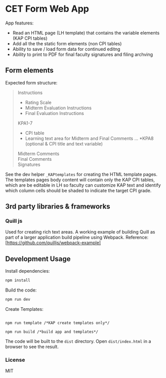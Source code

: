 # CET Form Web App

App features:

- Read an HTML page (LH template) that contains the variable elements (KAP CPI tables)
- Add all the the static form elements (non CPI tables)
- Ability to save / load form data for continued editng
- Ability to print to PDF for final faculty signatures and filing archving

## Form elements

Expected form structure:

>Instructions  
>
>- Rating Scale
>- Midterm Evaluation Instructions
>- Final Evaluation Instructions
>
>KPA1-7
>
>- CPI table
>- Learning text area for Midterm and Final Comments
>...
>*KPA8 (optional & CPI title and text variable)
>
>Midterm Comments  
>Final Comments  
>Signatures  

See the dev helper `_KAPtemplates` for creating the HTML template pages.  
The templates pages body content will contain only the KAP CPI tables, which are be editable in LH so faculty can customize KAP text and identify which column cells should be shaded to indicate the target CPI grade.

## 3rd party libraries & frameworks

### Quill js

Used for creating rich text areas.
A working example of building Quill as part of a larger application build pipeline using Webpack.
Reference: [https://github.com/quilljs/webpack-example]  

## Development Usage

Install dependencies:

```bash
npm install
```

Build the code:

```bash
npm run dev
```

Create Templates:

```node

npm run template /*KAP create templates only*/

npm run build /*build app and templates*/
```

The code will be built to the `dist` directory. Open `dist/index.html` in a browser to see the result.

### License

MIT
